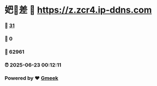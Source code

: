 # 妑🔭差 :link: https://z.zcr4.ip-ddns.com 
### :page_facing_up: [31](https://z.zcr4.ip-ddns.com/tag.html) 
### :speech_balloon: 0 
### :hibiscus: 62961 
### :alarm_clock: 2025-06-23 00:12:11 
### Powered by :heart: [Gmeek](https://github.com/Meekdai/Gmeek)
